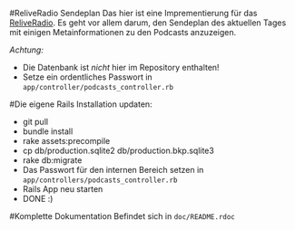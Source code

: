 #ReliveRadio Sendeplan
Das hier ist eine Imprementierung für das [ReliveRadio](www.reliveradio.de). Es geht vor allem darum, den Sendeplan des aktuellen Tages mit einigen Metainformationen zu den Podcasts anzuzeigen.

*Achtung:*

* Die Datenbank ist *nicht* hier im Repository enthalten!
* Setze ein ordentliches Passwort in `app/controller/podcasts_controller.rb`

#Die eigene Rails Installation updaten:

* git pull
* bundle install
* rake assets:precompile
* cp db/production.sqlite2 db/production.bkp.sqlite3
* rake db:migrate
* Das Passwort für den internen Bereich setzen in `app/controllers/podcasts_controller.rb`
* Rails App neu starten
* DONE :)

#Komplette Dokumentation
Befindet sich in `doc/README.rdoc`